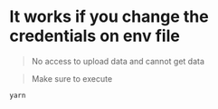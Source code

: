 # It works if you change the credentials on env file

> No access to upload data and cannot get data

> Make sure to execute 

`yarn`
